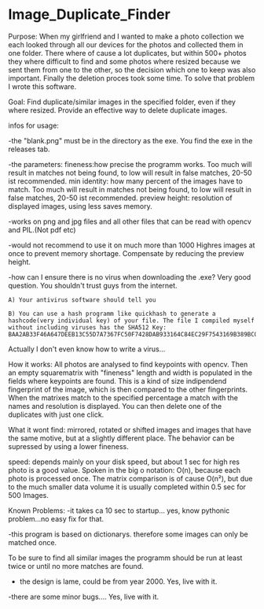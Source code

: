 # Image_Duplicate_Finder
Purpose:
When my girlfriend and I wanted to make a photo collection we each looked through all our devices for the photos and collected them in one folder. There where of cause a lot duplicates, but within 500+ photos they where difficult to find and some photos where resized because we sent them from one to the other, so the decision which one to keep was also important. Finally the deletion proces took some time.
To solve that problem I wrote this software.

Goal: 
Find duplicate/similar images in the specified folder, even if they where resized. Provide an effective way to delete duplicate images.

infos for usage:

-the "blank.png" must be in the directory as the exe. You find the exe in the releases tab.

-the parameters: 
	fineness:how precise the programm works. Too much will result in matches not being found, to low will result in false matches, 20-50 ist recommended.
	min identity: how many percent of the images have to match. Too much will result in matches not being found, to low will result in false matches, 20-50 ist recommended.
	preview height: resolution of displayed images, using less saves memory.
	
-works on png and jpg files and all other files that can be read with opencv and PIL.(Not pdf etc)

-would not recommend to use it on much more than 1000 Highres images at once to prevent memory shortage. Compensate by reducing the preview height.

-how can I ensure there is no virus when downloading the .exe? Very good question. You shouldn't trust guys from the internet. 

	A) Your antivirus software should tell you
	
	B) You can use a hash programm like quickhash to generate a hashcode(very individual key) of your file. The file I compiled myself without including viruses has the SHA512 Key: BAA2AB33F46A647DEEB13C55D7A7367FC50F7428DAB933164C84EC29F7543169B389BC0FA126E05A0C98487E3861CF2DC224BA6C9875D9A86580539906F9519F
Actually I don't even know how to write a virus...


How it works: All photos are analysed to find keypoints with opencv. Then an empty squarematrix with "fineness" length and width is populated in the fields where keypoints are found.
This is a kind of size indipendend fingerprint of the image, which is then compared to the other fingerprints. When the matrixes match to the specified percentage a match with the names and resolution is displayed.
You can then delete one of the duplicates with just one click.

What it wont find:
mirrored, rotated or shifted images and images that have the same motive, but at a slightly different place. The behavior can be supressed by using a lower fineness.

speed:
depends mainly on your disk speed, but about 1 sec for high res photo is a good value.
Spoken in the big o notation: O(n), because each photo is processed once.
The matrix comparison is of cause O(n²), but due to the much smaller data volume it is usually completed within 0.5 sec for 500 Images.


Known Problems:
-it takes ca 10 sec to startup... yes, know pythonic problem...no easy fix for that.

-this program is based on dictionarys. therefore some images can only be matched once.

To be sure to find all similar images the programm should be run at least twice or until no more matches are found.

- the design is lame, could be from year 2000. Yes, live with it.

-there are some minor bugs.... Yes, live with it.


